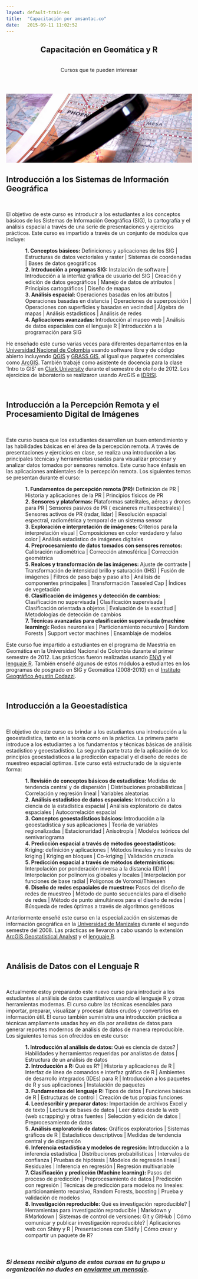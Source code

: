 ```yaml
---
layout: default-train-es
title:  "Capacitación por amsantac.co"
date:   2015-09-11 11:02:52
---
```

<header>
<h2>Capacitación en Geomática y R</h2>
<br>
<span class="byline">Cursos que te pueden interesar</span>
</header>

<a href="" class="image full"><img src="/images/static/training-fig-1.png" alt="" /></a>
<br>

## Introducción a los Sistemas de Información Geográfica 

<br>

El objetivo de este curso es introducir a los estudiantes a los conceptos básicos de los Sistemas de Información Geográfica (SIG), la cartografía y el análisis espacial a través de una serie de presentaciones y ejercicios prácticos. Este curso es impartido a través de un conjunto de módulos que incluye:

<ul style="margin-left:2em; list-style-type:none">
  <li><strong>1. Conceptos básicos: </strong>Definiciones y aplicaciones de los SIG | Estructuras de datos vectoriales y raster | Sistemas de coordenadas | Bases de datos geográficos</li>
  <li><strong>2. Introducción a programas SIG: </strong>Instalación de software | Introducción a la interfaz gráfica de usuario del SIG | Creación y edición de datos geográficos | Manejo de datos de atributos | Principios cartográficos | Diseño de mapas</li>
  <li><strong>3. Análisis espacial: </strong>Operaciones basadas en los atributos | Operaciones basadas en distancia | Operaciones de superposición | Operaciones con superficies y basadas en vecindad | Álgebra de mapas | Análisis estadísticos | Análisis de redes</li>
  <li><strong>4. Aplicaciones avanzadas: </strong>Introducción al mapeo web | Análisis de datos espaciales con el lenguaje R | Introducción a la programación para SIG</li>
</ul>

He enseñado este curso varias veces para diferentes departamentos en la [Universidad Nacional de Colombia] usando software libre y de código abierto incluyendo [QGIS] y [GRASS GIS], al igual que paquetes comerciales como [ArcGIS]. También trabajé como asistente de docencia para la clase ‘Intro to GIS’ en [Clark University] durante el semestre de otoño de 2012. Los ejercicios de laboratorio se realizaron usando ArcGIS e [IDRISI].

<br>

## Introducción a la Percepción Remota y el Procesamiento Digital de Imágenes

<br>

Este curso busca que los estudiantes desarrollen un buen entendimiento y las habilidades básicas en el área de la percepción remota. A través de presentaciones y ejercicios en clase, se realiza una introducción a las principales técnicas y herramientas usadas para visualizar procesar y analizar datos tomados por sensores remotos. Este curso hace énfasis en las aplicaciones ambientales de la percepción remota. Los siguientes temas se presentan durante el curso:

<ul style="margin-left:2em; list-style-type:none">
  <li><strong>1. Fundamentos de percepción remota (PR): </strong>Definición de PR | Historia y aplicaciones de la PR | Principios físicos de PR</li>
  <li><strong>2. Sensores y plataformas: </strong>Plataformas satelitales, aéreas y drones para PR | Sensores pasivos de PR ( escáneres multiespectrales) | Sensores activos de PR (radar, lidar) | Resolución espacial espectral, radiométrica y temporal de un sistema sensor</li>
  <li><strong>3. Exploración e interpretación de imágenes: </strong>Criterios para la interpretación visual | Composiciones en color verdadero y falso color | Análisis estadístico de imágenes digitales</li>
  <li><strong>4. Preprocesamiento de datos tomados con sensores remotos: </strong>Calibración radiométrica | Corrección atmosférica | Corrección geométrica</li>
  <li><strong>5. Realces y transformación de las imágenes: </strong>Ajuste de contraste | Transformación de intensidad brillo y saturación (IHS) | Fusión de imágenes | Filtros de paso bajo y paso alto | Análisis de componentes principales | Transformación Tasseled Cap | Índices de vegetación</li>
  <li><strong>6. Clasificación de imágenes y detección de cambios: </strong>Clasificación no supervisada | Clasificación supervisada | Clasificación orientada a objetos | Evaluación de la exactitud | Metodologías de detección de cambios</li>
  <li><strong>7. Técnicas avanzadas para clasificación supervisada (machine learning): </strong>Redes neuronales | Particionamiento recursivo | Random Forests | Support vector machines | Ensamblaje de modelos</li>
</ul>

Este curso fue impartido a estudiantes en el programa de Maestría en Geomática en la Universidad Nacional de Colombia durante el primer semestre de 2012. Las prácticas fueron realizadas usando [ENVI] y el [lenguaje R]. También enseñé algunos de estos módulos a estudiantes en los programas de posgrado en SIG y Geomática (2008-2010) en el [Instituto Geográfico Agustín Codazzi]. 

<br>

## Introducción a la Geoestadística

<br>

El objetivo de este curso es brindar a los estudiantes una introducción a la geoestadistica, tanto en la teoría como en la práctica. La primera parte introduce a los estudiantes a los fundamentos y técnicas básicas de análisis estadístico y geoestadístico. La segunda parte trata de la aplicación de los principios geoestadisticos a la predicción espacial y el diseño de redes de muestreo espacial óptimas. Este curso está estructurado de la siguiente forma:

<ul style="margin-left:2em; list-style-type:none">
  <li><strong>1. Revisión de conceptos básicos de estadística: </strong>Medidas de tendencia central y de dispersión | Distribuciones probabilísticas | Correlación y regresión lineal | Variables aleatorias</li>
  <li><strong>2. Análisis estadístico de datos espaciales: </strong>Introducción a la ciencia de la estadística espacial | Análisis exploratorio de datos espaciales | Autocorrelación espacial</li>
  <li><strong>3. Conceptos geoestadísticos básicos: </strong>Introducción a la geoestadística y sus aplicaciones | Teoría de variables regionalizadas | Estacionaridad | Anisotropía | Modelos teóricos del semivariograma</li>
  <li><strong>4. Predicción espacial a través de métodos geoestadísticos: </strong>Kriging: definición y aplicaciones | Métodos lineales y no lineales de kriging | Kriging en bloques | Co-kriging | Validación cruzada</li>
  <li><strong>5. Predicción espacial a través de métodos determinísticos: </strong>Interpolación por ponderación inversa a la distancia (IDW) | Interpolación por polinomios globales y locales | Interpolación por funciones de base radial | Polígonos de Voronoi/Thiessen</li>
  <li><strong>6. Diseño de redes espaciales de muestreo: </strong>Pasos del diseño de redes de muestreo | Método de punto secuenciales para el diseño de redes | Método de punto simultáneos para el diseño de redes | Búsqueda de redes óptimas a través de algoritmos genéticos</li>
</ul>

Anteriormente enseñé este curso en la  especialización en sistemas de información geográfica en la [Universidad de Manizales] durante el segundo semestre del 2008. Las prácticas se llevaron a cabo usando la extensión [ArcGIS Geostatistical Analyst] y el [lenguaje R].

<br>

## Análisis de Datos con el Lenguaje R

<br>

Actualmente estoy preparando este nuevo curso para introducir a los estudiantes al análisis de datos cuantitativos usando el lenguaje R y otras herramientas modernas. El curso cubre las técnicas esenciales para importar, preparar, visualizar y procesar datos crudos y convertirlos en información    útil. El curso también suministra una introducción práctica a técnicas ampliamente usadas hoy en día por analistas de datos para generar reportes modernos de análisis de datos de manera reproducible. Los siguientes temas son ofrecidos en este curso:    

<ul style="margin-left:2em; list-style-type:none">
  <li><strong>1. Introducción al análisis de datos: </strong>Qué es ciencia de datos? | Habilidades y herramientas requeridas por analistas de datos | Estructura de un análisis de datos</li>
  <li><strong>2. Introducción a R: </strong>Qué es R? | Historia y aplicaciones de R | Interfaz de línea de comandos e interfaz gráfica de R | Ambientes de desarrollo integrados (IDEs) para R | Introducción a los paquetes de R y sus aplicaciones | Instalación de paquetes</li>
  <li><strong>3. Fundamentos del lenguaje R: </strong>Tipos de datos | Funciones básicas de R | Estructuras de control | Creación de tus propias funciones</li>
  <li><strong>4. Leer/escribir y preparar datos:</strong> Importación de archivos Excel y de texto | Lectura de bases de datos | Leer datos desde la web (web scrapping) y otras fuentes | Selección y edición de datos | Preprocesamiento de datos</li>
  <li><strong>5. Análisis exploratorio de datos:</strong> Gráficos exploratorios | Sistemas gráficos de R | Estadísticos descriptivos | Medidas de tendencia central y de dispersión</li>
  <li><strong>6. Inferencia estadística y modelos de regresión: </strong>Introducción a la  inferencia estadística | Distribuciones probabilísticas | Intervalos de confianza | Pruebas de hipótesis | Modelos de regresión lineal | Residuales | Inferencia en regresión | Regresión multivariable</li>
  <li><strong>7. Clasificación y predicción (Machine learning): </strong>Pasos del proceso de predicción | Preprocesamiento de datos | Predicción con regresión | Técnicas de predicción para modelos no lineales: particionamiento recursivo, Random Forests, boosting | Prueba y validación de modelos</li>
  <li><strong>8. Investigación reproducible: </strong>Qué es investigación reproducible? | Herramientas para investigación reproducible | Markdown y RMarkdown | Sistemas de control de versiones: Git y GitHub |  Cómo comunicar y publicar investigación reproducible? | Aplicaciones web con Shiny y R | Presentaciones con Slidify | Cómo crear y compartir un paquete de R?</li>
</ul>

<br>

### *Si deseas recibir alguno de estos cursos en tu grupo u organización no dudes en [enviarme un mensaje].*

[QGIS]: http://www.qgis.org/
[GRASS GIS]: https://grass.osgeo.org/
[ArcGIS]: https://www.arcgis.com/
[Universidad Nacional de Colombia]: http://unal.edu.co
[Clark University]: http://clarku.edu
[enviarme un mensaje]: /es/contact.html
[lenguaje R]: http://r-project.org
[ArcGIS Geostatistical Analyst]: http://www.esri.com/software/arcgis/extensions/geostatistical
[Universidad de Manizales]: http://www.umanizales.edu.co/
[IDRISI]: https://clarklabs.org/
[ENVI]: http://www.exelisvis.com/ProductsServices/ENVIProducts/ENVI.aspx
[Instituto Geográfico Agustín Codazzi]: http://www.igac.gov.co
